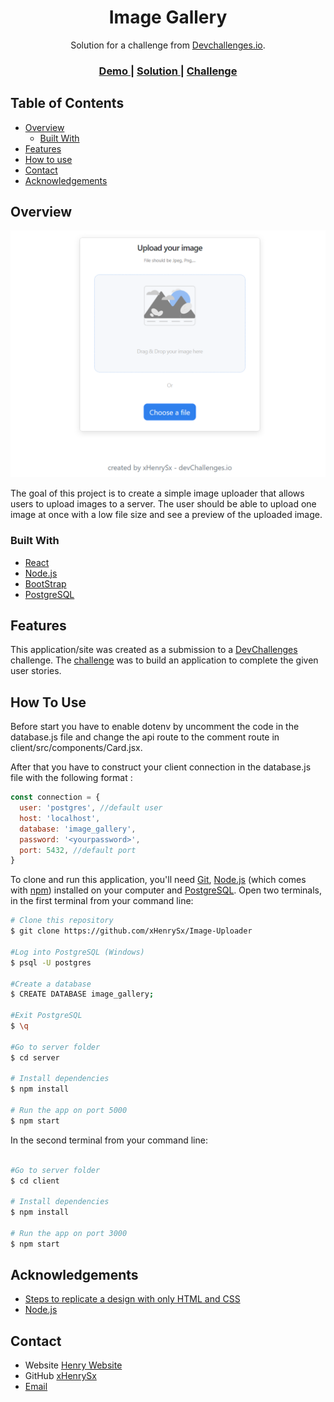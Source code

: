 <!-- Please update value in the {}  -->

<h1 align="center">Image Gallery</h1>

<div align="center">
   Solution for a challenge from  <a href="http://devchallenges.io" target="_blank">Devchallenges.io</a>.
</div>

<div align="center">
  <h3>
    <a href="https:iuploader.henrysdev.me"> Demo </a>
    <span> | </span>
    <a href="https://github.com/xHenrySx/Image-Uploader">
      Solution
    </a>
    <span> | </span>
    <a href="https://devchallenges.io/challenges/O2iGT9yBd6xZBrOcVirx">
      Challenge
    </a>
  </h3>
</div>

<!-- TABLE OF CONTENTS -->

## Table of Contents

- [Overview](#overview)
  - [Built With](#built-with)
- [Features](#features)
- [How to use](#how-to-use)
- [Contact](#contact)
- [Acknowledgements](#acknowledgements)

<!-- OVERVIEW -->

## Overview

![screenshot](https://raw.githubusercontent.com/xHenrySx/Image-Uploader/master/resources/app.png)

The goal of this project is to create a simple image uploader that allows users to upload images to a server. The user should be able to upload one image at once with a low file size and see a preview of the uploaded image.
### Built With

<!-- This section should list any major frameworks that you built your project using. Here are a few examples.-->

- [React](https://reactjs.org/)
- [Node.js](https://nodejs.org/)
- [BootStrap](https://getbootstrap.com/)
- [PostgreSQL](https://www.postgresql.org/)

## Features

<!-- List the features of your application or follow the template. Don't share the figma file here :) -->

This application/site was created as a submission to a [DevChallenges](https://devchallenges.io/challenges) challenge. The [challenge](https://devchallenges.io/challenges/O2iGT9yBd6xZBrOcVirx) was to build an application to complete the given user stories.

## How To Use

<!-- Example: -->

Before start you have to enable dotenv by uncomment the code in the database.js file and change the api route to the comment route in client/src/components/Card.jsx.

After that you have to construct your client connection  in the database.js file with the following format :
```javascript
const connection = {
  user: 'postgres', //default user
  host: 'localhost',
  database: 'image_gallery',
  password: '<yourpassword>',
  port: 5432, //default port
}
```


To clone and run this application, you'll need [Git](https://git-scm.com), [Node.js](https://nodejs.org/en/download/) (which comes with [npm](http://npmjs.com)) installed on your computer and [PostgreSQL](https://www.postgresql.org/download/). Open two terminals, in the first terminal from your command line:

```bash
# Clone this repository
$ git clone https://github.com/xHenrySx/Image-Uploader

#Log into PostgreSQL (Windows)
$ psql -U postgres

#Create a database
$ CREATE DATABASE image_gallery;

#Exit PostgreSQL  
$ \q

#Go to server folder
$ cd server

# Install dependencies
$ npm install

# Run the app on port 5000
$ npm start
```

In the second terminal from your command line:

```bash

#Go to server folder
$ cd client

# Install dependencies
$ npm install

# Run the app on port 3000
$ npm start
```




## Acknowledgements

<!-- This section should list any articles or add-ons/plugins that helps you to complete the project. This is optional but it will help you in the future. For example -->

- [Steps to replicate a design with only HTML and CSS](https://devchallenges-blogs.web.app/how-to-replicate-design/)
- [Node.js](https://nodejs.org/)


## Contact

- Website [Henry Website](https://www.henrysdev.me/)
- GitHub [xHenrySx](https://github.com/xHenrySx/)
- [Email](mailto:enrisal2000@gmail.com)
